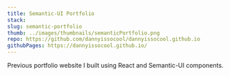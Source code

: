 ```yaml
---
title: Semantic-UI Portfolio
stack:
slug: semantic-portfolio
thumb: ../images/thumbnails/semanticPortfolio.png
repo: https://github.com/dannyissocool/dannyissocool.github.io
githubPages: https://dannyissocool.github.io/
---
```


Previous portfolio website I built using React and Semantic-UI components.

